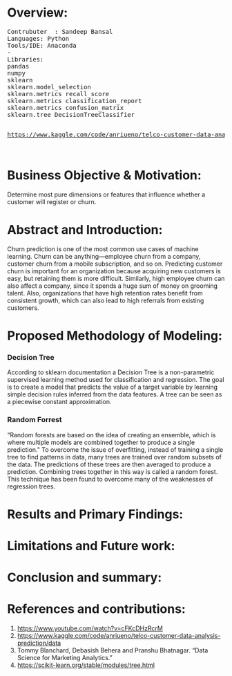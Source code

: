 # Overview: 

</pre>
<pre>
Contrubuter  : Sandeep Bansal
Languages: Python
Tools/IDE: Anaconda
-
Libraries: 
pandas
numpy 
sklearn
sklearn.model_selection
sklearn.metrics recall_score
sklearn.metrics classification_report
sklearn.metrics confusion_matrix
sklearn.tree DecisionTreeClassifier

https://www.kaggle.com/code/anriueno/telco-customer-data-analysis-prediction/data




</pre>
</pre></b>

# Business Objective & Motivation:

Determine most pure dimensions or features that influence whether a customer will register or churn. 

# Abstract and Introduction:

Churn prediction is one of the most common use cases of machine learning. Churn can be anything—employee churn from a company, customer churn from a mobile subscription, and so on. Predicting customer churn is important for an organization because acquiring new customers is easy, but retaining them is more difficult. Similarly, high employee churn can also affect a company, since it spends a huge sum of money on grooming talent. Also, organizations that have high retention rates benefit from consistent growth, which can also lead to high referrals from existing customers.


  
# Proposed Methodology of Modeling:
### Decision Tree
According to sklearn documentation a Decision Tree is a non-parametric supervised learning method used for classification and regression. The goal is to create a model that predicts the value of a target variable by learning simple decision rules inferred from the data features. A tree can be seen as a piecewise constant approximation.



### Random Forrest
“Random forests are based on the idea of creating an ensemble, which is where multiple models are combined together to produce a single prediction." To overcome the issue of overfitting, instead of training a single tree to find patterns in data, many trees are trained over random subsets of the data. The predictions of these trees are then averaged to produce a prediction. Combining trees together in this way is called a random forest. This technique has been found to overcome many of the weaknesses of regression trees.



# Results and Primary Findings:




# Limitations and Future work:

# Conclusion and summary:

# References and contributions:

1. https://www.youtube.com/watch?v=cFKcDHzRcrM
2. https://www.kaggle.com/code/anriueno/telco-customer-data-analysis-prediction/data
3. Tommy Blanchard, Debasish Behera and Pranshu Bhatnagar. “Data Science for Marketing Analytics.”
4. https://scikit-learn.org/stable/modules/tree.html


